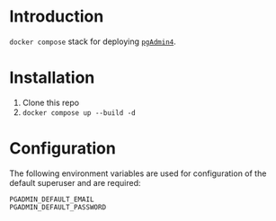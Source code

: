 # Introduction

`docker compose` stack for deploying [`pgAdmin4`](https://www.pgadmin.org/).


# Installation

1. Clone this repo
2. `docker compose up --build -d`

# Configuration

The following environment variables are used for configuration of the default superuser and are required:

```
PGADMIN_DEFAULT_EMAIL
PGADMIN_DEFAULT_PASSWORD
```